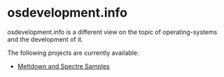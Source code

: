 # osdevelopment.info

osdevelopment.info is a different view on the topic of operating-systems and the development of it.

The following projects are currently available:

* [Meltdown and Spectre Samples](https://osdevelopment-info.github.io/meltdown/)
